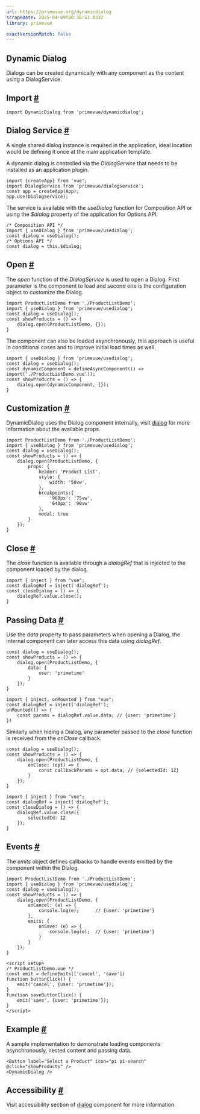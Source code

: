 ```yaml
---
url: https://primevue.org/dynamicdialog
scrapeDate: 2025-04-09T00:36:51.833Z
library: primevue

exactVersionMatch: false
---
```


## Dynamic Dialog

Dialogs can be created dynamically with any component as the content using a DialogService.

## Import [#](_dynamicdialog_.md#import)
```
import DynamicDialog from 'primevue/dynamicdialog';
```
## Dialog Service [#](_dynamicdialog_.md#dialogservice)

A single shared dialog instance is required in the application, ideal location would be defining it once at the main application template.

A dynamic dialog is controlled via the _DialogService_ that needs to be installed as an application plugin.
```
import {createApp} from 'vue';
import DialogService from 'primevue/dialogservice';
const app = createApp(App);
app.use(DialogService);
```
The service is available with the _useDialog_ function for Composition API or using the _$dialog_ property of the application for Options API.
```
/* Composition API */
import { useDialog } from 'primevue/usedialog';
const dialog = useDialog();
/* Options API */
const dialog = this.$dialog;
```
## Open [#](_dynamicdialog_.md#open)

The _open_ function of the _DialogService_ is used to open a Dialog. First parameter is the component to load and second one is the configuration object to customize the Dialog.
```
import ProductListDemo from './ProductListDemo';
import { useDialog } from 'primevue/usedialog';
const dialog = useDialog();
const showProducts = () => {
    dialog.open(ProductListDemo, {});
}
```
The component can also be loaded asynchronously, this approach is useful in conditional cases and to improve initial load times as well.
```
import { useDialog } from 'primevue/usedialog';
const dialog = useDialog();
const dynamicComponent = defineAsyncComponent(() => import('./ProductListDemo.vue'));
const showProducts = () => {
    dialog.open(dynamicComponent, {});
}
```
## Customization [#](_dynamicdialog_.md#customization)

DynamicDialog uses the Dialog component internally, visit [dialog](_dialog.md) for more information about the available props.
```
import ProductListDemo from './ProductListDemo';
import { useDialog } from 'primevue/usedialog';
const dialog = useDialog();
const showProducts = () => {
    dialog.open(ProductListDemo, {
        props: {
            header: 'Product List',
            style: {
                width: '50vw',
            },
            breakpoints:{
                '960px': '75vw',
                '640px': '90vw'
            },
            modal: true
        }
    });
}
```
## Close [#](_dynamicdialog_.md#close)

The _close_ function is available through a _dialogRef_ that is injected to the component loaded by the dialog.
```
import { inject } from "vue";
const dialogRef = inject('dialogRef');
const closeDialog = () => {
    dialogRef.value.close();
}
```
## Passing Data [#](_dynamicdialog_.md#passingdata)

Use the _data_ property to pass parameters when opening a Dialog, the internal component can later access this data using _dialogRef_.
```
const dialog = useDialog();
const showProducts = () => {
    dialog.open(ProductListDemo, {
        data: {
            user: 'primetime'
        }
    });
}
```
```
import { inject, onMounted } from "vue";
const dialogRef = inject('dialogRef');
onMounted(() => {
    const params = dialogRef.value.data; // {user: 'primetime'}
})
```
Similarly when hiding a Dialog, any parameter passed to the _close_ function is received from the _onClose_ callback.
```
const dialog = useDialog();
const showProducts = () => {
    dialog.open(ProductListDemo, {
        onClose: (opt) => {
            const callbackParams = opt.data; // {selectedId: 12}
        }
    });
}
```
```
import { inject } from "vue";
const dialogRef = inject('dialogRef');
const closeDialog = () => {
    dialogRef.value.close({
        selectedId: 12
    });
}
```
## Events [#](_dynamicdialog_.md#events)

The _emits_ object defines callbacks to handle events emitted by the component within the Dialog.
```
import ProductListDemo from './ProductListDemo';
import { useDialog } from 'primevue/usedialog';
const dialog = useDialog();
const showProducts = () => {
    dialog.open(ProductListDemo, {
        onCancel: (e) => {
            console.log(e);      // {user: 'primetime'}
        },
        emits: {
            onSave: (e) => {
                console.log(e);  // {user: 'primetime'}
            }
        }
    });
}
```
```
<script setup>
/* ProductListDemo.vue */
const emit = defineEmits(['cancel', 'save'])
function buttonClick() {
    emit('cancel', {user: 'primetime'});
}
function saveButtonClick() {
    emit('save', {user: 'primetime'});
}
</script>
```
## Example [#](_dynamicdialog_.md#example)

A sample implementation to demonstrate loading components asynchronously, nested content and passing data.
```
<Button label="Select a Product" icon="pi pi-search" @click="showProducts" />
<DynamicDialog />
```
## Accessibility [#](_dynamicdialog_.md#accessibility)

Visit accessibility section of [dialog](_dialog_.md#accessibility) component for more information.